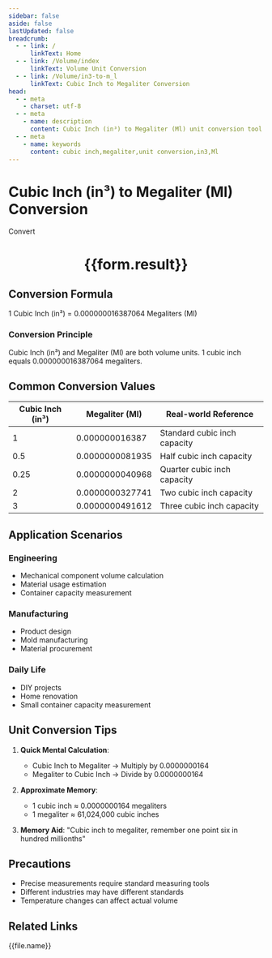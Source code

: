 ```yaml
---
sidebar: false
aside: false
lastUpdated: false
breadcrumb:
  - - link: /
      linkText: Home
  - - link: /Volume/index
      linkText: Volume Unit Conversion
  - - link: /Volume/in3-to-m_l
      linkText: Cubic Inch to Megaliter Conversion
head:
  - - meta
    - charset: utf-8
  - - meta
    - name: description
      content: Cubic Inch (in³) to Megaliter (Ml) unit conversion tool. 1 cubic inch equals 0.000000016387064 megaliters.
  - - meta
    - name: keywords
      content: cubic inch,megaliter,unit conversion,in3,Ml
---
```


# Cubic Inch (in³) to Megaliter (Ml) Conversion

<script setup>
import { onMounted, reactive, inject ,ref  } from 'vue'
import { NButton,NForm ,NFormItem,NInput,NInputNumber,NSelect,NCard,useMessage ,NGrid ,NGi } from 'naive-ui'
import { defineClientComponent } from 'vitepress'
import { Volume } from '../files';

const convert = inject('convert')
const formRef = ref(null);
const rules = {
  number:{
    required: true,
    type: 'number',
    trigger: "blur"
  }
}
const form = reactive({
  number:null,
  result:'',
  title:'Cubic Inch (in³) to Megaliter (Ml) Conversion'
})

const convertHandler = (e) => {
  e.preventDefault();
  formRef.value?.validate((errors)=>{
    if (!errors) {
      form.result = `${form.number} in³ = ${convert(form.number).from('in3').to('Ml')} Ml`
    }
  })
}
</script>

<n-form size="large" :model="form" ref='formRef' :rules="rules">
  <n-form-item label="Value" path="number">
    <n-input-number size="large" style="width:100%" :min="0" v-model:value="form.number" placeholder="Enter cubic inch value" />
  </n-form-item>
  <n-form-item>
    <n-button type="info" style="width:100%" @click="convertHandler">Convert</n-button>
  </n-form-item>
</n-form>
<n-card embedded :bordered="false" hoverable>
  <div style="text-align:center">
    <h1>{{form.result}}</h1>
  </div>
</n-card>

## Conversion Formula
1 Cubic Inch (in³) = 0.000000016387064 Megaliters (Ml)

### Conversion Principle
Cubic Inch (in³) and Megaliter (Ml) are both volume units. 1 cubic inch equals 0.000000016387064 megaliters.

## Common Conversion Values
| Cubic Inch (in³) | Megaliter (Ml)       | Real-world Reference                 |
|-------------------|----------------------|--------------------------------------|
| 1                 | 0.000000016387       | Standard cubic inch capacity         |
| 0.5               | 0.0000000081935      | Half cubic inch capacity             |
| 0.25              | 0.0000000040968      | Quarter cubic inch capacity          |
| 2                 | 0.0000000327741      | Two cubic inch capacity              |
| 3                 | 0.0000000491612      | Three cubic inch capacity            |

## Application Scenarios
### Engineering
- Mechanical component volume calculation
- Material usage estimation
- Container capacity measurement

### Manufacturing
- Product design
- Mold manufacturing
- Material procurement

### Daily Life
- DIY projects
- Home renovation
- Small container capacity measurement

## Unit Conversion Tips
1. **Quick Mental Calculation**:
   - Cubic Inch to Megaliter → Multiply by 0.0000000164
   - Megaliter to Cubic Inch → Divide by 0.0000000164

2. **Approximate Memory**:
   - 1 cubic inch ≈ 0.0000000164 megaliters
   - 1 megaliter ≈ 61,024,000 cubic inches

3. **Memory Aid**:
   "Cubic inch to megaliter, remember one point six in hundred millionths"

## Precautions
- Precise measurements require standard measuring tools
- Different industries may have different standards
- Temperature changes can affect actual volume

## Related Links
<n-grid x-gap="12" :cols="2">
  <n-gi v-for="(file, index) in Volume" :key="index">
    <n-button
      text
      tag="a"
      :href="file.path"
      type="info"
    >
      {{file.name}}
    </n-button>
  </n-gi>
</n-grid>